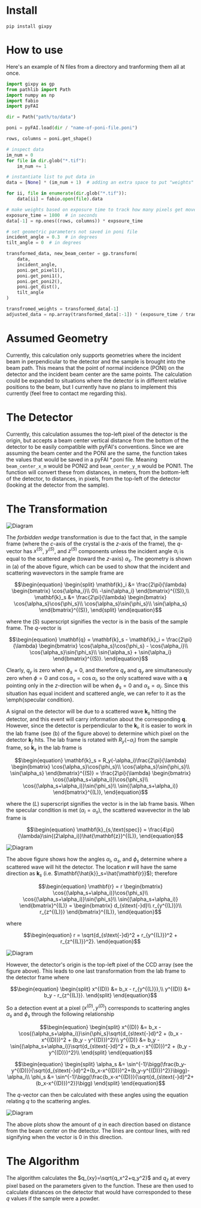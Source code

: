 # Install

`pip install gixpy`

# How to use

Here's an example of N files from a directory and tranforming them all at once.

``` python
import gixpy as gp
from pathlib import Path
import numpy as np
import fabio
import pyFAI

dir = Path("path/to/data")

poni = pyFAI.load(dir / "name-of-poni-file.poni")

rows, columns = poni.get_shape()

# inspect data
im_num = 0
for file in dir.glob("*.tif"):
    im_num += 1

# instantiate list to put data in
data = [None] * (im_num + 1)  # adding an extra space to put "weights"

for ii, file in enumerate(dir.glob("*.tif")):
    data[ii] = fabio.open(file).data 

# make weights based on exposure time to track how many pixels get moved to each new location
exposure_time = 1800  # in seconds
data[-1] = np.ones((rows, columns)) * expsoure_time

# set geometric parameters not saved in poni file
incident_angle = 0.3  # in degrees
tilt_angle = 0  # in degrees

transformed_data, new_beam_center = gp.transform(
    data,
    incident_angle,
    poni.get_pixel1(),
    poni.get_poni1(),
    poni.get_poni2(),
    poni.get_dist(),
    tilt_angle
)

transfromed_weights = transformed_data[-1]
adjusted_data = np.array(transformed_data[:-1]) * (exposure_time / transformed_weights)
```

# Assumed Geometry

Currently, this calculation only supports geometries where the incident beam in perpendicular to the detector and the sample is brought into the beam path. This means that the point of normal incidence (PONI) on the detector and the incident beam center are the same points. The calculation could be expanded to situations where the detector is in different relative positions to the beam, but I currently have no plans to implement this currently (feel free to contact me regarding this).

# The Detector

Currently, this calculation assumes the top-left pixel of the detector is the origin, but accepts a beam center vertical distance from the bottom of the detector to be easily compatible with pyFAI's conventions. Since we are assuming the beam center and the PONI are the same, the function takes the values that would be saved in a pyFAI *.poni file. Meaning `beam_center_x_m` would be PONI2 and `beam_center_y_m` would be PONI1. The function will convert these from distances, in meters, from the bottom-left of the detector, to distances, in pixels, from the top-left of the detector (looking at the detector from the sample).

# The Transformation

![Diagram](images/Fig1.png)

The *forbidden wedge* transformation is due to the fact that, in the sample frame (where the $c$-axis of the crystal is the $z$-axis of the frame), the $q$-vector has $x^{(S)}$, $y^{(S)}$, and $z^{(S)}$ components unless the incident angle $\alpha_i$ is equal to the scattered angle (toward the $z$-axis) $\alpha_s$. The geometry is shown in (a) of the above figure, which can be used to show that the incident and scattering wavevectors in the sample frame are

$$\begin{equation}
\begin{split}
    \mathbf{k}_i &= \frac{2\pi}{\lambda}
    \begin{bmatrix}
        \cos{\alpha_i}\\
        0\\
        -\sin{\alpha_i}
    \end{bmatrix}^{(S)},\\
    \mathbf{k}_s &= \frac{2\pi}{\lambda}
    \begin{bmatrix}
        \cos{\alpha_s}\cos{\phi_s}\\
        \cos{\alpha_s}\sin{\phi_s}\\
        \sin{\alpha_s}
    \end{bmatrix}^{(S)},
\end{split}
\end{equation}$$

where the $(S)$ superscript signifies the vector is in the basis of the sample frame. The $q$-vector is

$$\begin{equation}
    \mathbf{q} = \mathbf{k}_s - \mathbf{k}_i = \frac{2\pi}{\lambda}
    \begin{bmatrix}
        \cos{\alpha_s}\cos{\phi_s} - \cos{\alpha_i}\\
        \cos{\alpha_s}\sin{\phi_s}\\
        \sin{\alpha_s} + \sin{\alpha_i}
    \end{bmatrix}^{(S)}.
\end{equation}$$

Clearly, $q_y$ is zero when $\phi_s=0$, and therefore $q_x$ and $q_y$ are simultaneously zero when $\phi=0$ and $\cos\alpha_s=\cos\alpha_i$, so the only scattered wave with a $\mathbf{q}$ pointing only in the $z$-direction will be when $\phi_s = 0$ and $\alpha_s = \alpha_i$. Since this situation has equal incident and scattered angle, we can refer to it as the \emph{specular condition}.

A signal on the detector will be due to a scattered wave $\mathbf{k}_s$ hitting the detector, and this event will carry information about the corresponding $\mathbf{q}$. However, since the detector is perpendicular to the $\mathbf{k}_i$, it is easier to work in the lab frame (see (b) of the figure above) to determine which pixel on the detector $\mathbf{k}_f$ hits. The lab frame is rotated with $R_y(-\alpha_i)$ from the sample frame, so $\mathbf{k}_s$ in the lab frame is

$$\begin{equation}
    \mathbf{k}_s = R_y(-\alpha_i)\frac{2\pi}{\lambda}
    \begin{bmatrix}
        \cos{\alpha_s}\cos{\phi_s}\\
        \cos{\alpha_s}\sin{\phi_s}\\
        \sin{\alpha_s}
    \end{bmatrix}^{(S)} = \frac{2\pi}{\lambda}
    \begin{bmatrix}
        \cos{(\alpha_s+\alpha_i)}\cos{\phi_s}\\
        \cos{(\alpha_s+\alpha_i)}\sin{\phi_s}\\
        \sin{(\alpha_s+\alpha_i)}
    \end{bmatrix}^{(L)},
\end{equation}$$

where the $(L)$ superscript signifies the vector is in the lab frame basis. When the specular condition is met $(\alpha_i=\alpha_s)$, the scattered wavevector in the lab frame is

$$\begin{equation}
    \mathbf{k}_{s,\text{spec}} = \frac{4\pi}{\lambda}\sin{(2\alpha_i)}\hat{\mathbf{z}}^{(L)},
\end{equation}$$

![Diagram](images/Fig2.png)

The above figure shows how the angles $\alpha_i$, $\alpha_s$, and $\phi_s$ determine where a scattered wave will hit the detector. The location $\mathbf{r}$ will have the same direction as $\mathbf{k}_s$ (i.e. $\mathbf{\hat{k}}_s=\hat{\mathbf{r}}$); therefore

$$\begin{equation}
    \mathbf{r} = r
    \begin{bmatrix}
        \cos{(\alpha_s+\alpha_i)}\cos{\phi_s}\\
        \cos{(\alpha_s+\alpha_i)}\sin{\phi_s}\\
        \sin{(\alpha_s+\alpha_i)}
    \end{bmatrix}^{(L)} = 
    \begin{bmatrix}
        d_{s\text{-}d}\\
        r_{y^{(L)}}\\
        r_{z^{(L)}}
    \end{bmatrix}^{(L)},
\end{equation}$$

where

$$\begin{equation}
    r = \sqrt{d_{s\text{-}d}^2 + r_{y^{(L)}}^2 + r_{z^{(L)}}^2}.
\end{equation}$$

![Diagram](images/Fig3.png)

However, the detector's origin is the top-left pixel of the CCD array (see the figure above). This leads to one last transformation from the lab frame to the detector frame where

$$\begin{equation}
\begin{split}
    x^{(D)} &= b_x - r_{y^{(L)}},\\
    y^{(D)} &= b_y - r_{z^{(L)}}.
\end{split}
\end{equation}$$

So a detection event at a pixel ($x^{(D)}, y^{(D)}$) corresponds to scattering angles $\alpha_s$ and $\phi_s$ through the following relationship

$$\begin{equation}
\begin{split}
    x^{(D)} &= b_x - \cos{(\alpha_s+\alpha_i)}\sin{\phi_s}\sqrt{d_{s\text{-}d}^2 + (b_x - x^{(D)})^2 + (b_y - y^{(D)})^2}\\
    y^{(D)} &= b_y - \sin{(\alpha_s+\alpha_i)}\sqrt{d_{s\text{-}d}^2 + (b_x - x^{(D)})^2 + (b_y - y^{(D)})^2}\\
\end{split}
\end{equation}$$

$$\begin{equation}
\begin{split}
    \alpha_s &= \sin^{-1}\bigg(\frac{b_y-y^{(D)}}{\sqrt{d_{s\text{-}d}^2+(b_x-x^{(D)})^2+(b_y-y^{(D)})^2}}\bigg)-\alpha_i\\
    \phi_s &= \sin^{-1}\bigg(\frac{b_x-x^{(D)}}{\sqrt{d_{s\text{-}d}^2+(b_x-x^{(D)})^2}}\bigg)
\end{split}
\end{equation}$$

The $q$-vector can then be calculated with these angles using the equation relating $q$ to the scattering angles. 

![Diagram](images/Fig4.png)

The above plots show the amount of $q$ in each direction based on distance from the beam center on the detector. The lines are contour lines, with red signifying when the vector is 0 in this direction.

# The Algorithm

The algorithm calculates the $q_{xy}=\sqrt{q_x^2+q_y^2}$ and $q_z$ at every pixel based on the parameters given to the function. These are then used to calculate distances on the detector that would have corresponded to these $q$ values if the sample were a powder.
